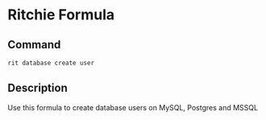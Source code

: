 # Ritchie Formula

## Command

```bash
rit database create user
```

## Description

Use this formula to create database users on MySQL, Postgres and MSSQL
